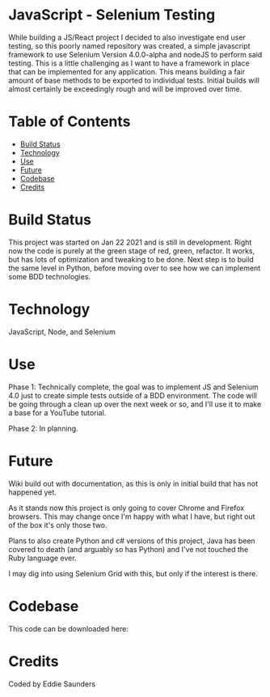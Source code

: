 # JavaScript - Selenium Testing

While building a JS/React project I decided to also investigate end user testing, so this poorly named repository was created, a simple javascript framework to use Selenium Version 4.0.0-alpha and nodeJS to perform said testing. This is a little challenging as I want to have a framework in place that can be implemented for any application. This means building a fair amount of base methods to be exported to individual tests. Initial builds will almost certainly be exceedingly rough and will be improved over time.

# Table of Contents

- [Build Status](#Build%20Status)
- [Technology](#Code%20Style%20and%20Technology)
- [Use](#Usage)
- [Future](#Future)
- [Codebase](#Codebase)
- [Credits](#Credits)

# Build Status

This project was started on Jan 22 2021 and is still in development. Right now the code is purely at the green stage of red, green, refactor. It works, but has lots of optimization and tweaking to be done. Next step is to build the same level in Python, before moving over to see how we can implement some BDD technologies.

# Technology

JavaScript, Node, and Selenium

# Use

Phase 1: Technically complete, the goal was to implement JS and Selenium 4.0 just to create simple tests outside of a BDD environment. The code will be going through a clean up over the next week or so, and I'll use it to make a base for a YouTube tutorial.

Phase 2: In planning.

# Future

Wiki build out with documentation, as this is only in initial build that has not happened yet.

As it stands now this project is only going to cover Chrome and Firefox browsers. This may change once I'm happy with what I have, but right out of the box it's only those two.

Plans to also create Python and c# versions of this project, Java has been covered to death (and arguably so has Python) and I've not touched the Ruby language ever.

I may dig into using Selenium Grid with this, but only if the interest is there.

# Codebase

This code can be downloaded here:

# Credits

Coded by Eddie Saunders
